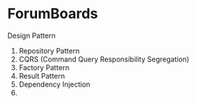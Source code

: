 # ForumBoards

Design Pattern
1. Repository Pattern
2. CQRS (Command Query Responsibility Segregation)
3. Factory Pattern
4. Result Pattern
5. Dependency Injection
6. 